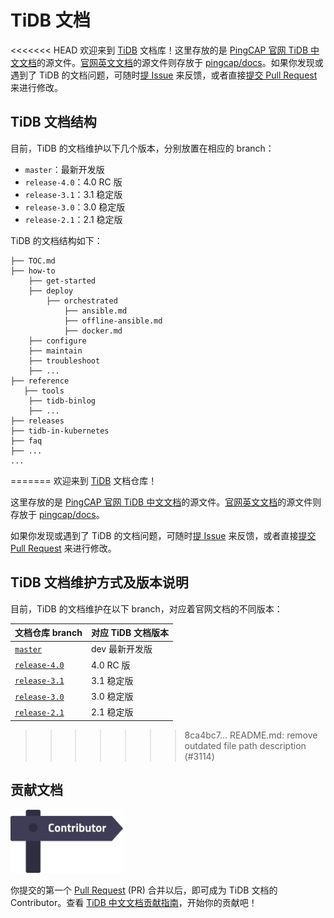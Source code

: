 # TiDB 文档

<<<<<<< HEAD
欢迎来到 [TiDB](https://github.com/pingcap/tidb) 文档库！这里存放的是 [PingCAP 官网 TiDB 中文文档](https://pingcap.com/docs-cn/stable/)的源文件。[官网英文文档](https://pingcap.com/docs/stable/)的源文件则存放于 [pingcap/docs](https://github.com/pingcap/docs)。如果你发现或遇到了 TiDB 的文档问题，可随时[提 Issue](https://github.com/pingcap/docs-cn/issues/new/choose) 来反馈，或者直接[提交 Pull Request](/CONTRIBUTING.md#pull-request-提交流程) 来进行修改。

## TiDB 文档结构

目前，TiDB 的文档维护以下几个版本，分别放置在相应的 branch：

- `master`：最新开发版
- `release-4.0`：4.0 RC 版
- `release-3.1`：3.1 稳定版
- `release-3.0`：3.0 稳定版
- `release-2.1`：2.1 稳定版

TiDB 的文档结构如下：

```
├── TOC.md
├── how-to
    ├── get-started
    ├── deploy
        ├── orchestrated
            ├── ansible.md
            ├── offline-ansible.md
            ├── docker.md
    ├── configure
    ├── maintain
    ├── troubleshoot
    ├── ...
├── reference
   ├── tools
    ├── tidb-binlog
    ├── ...
├── releases
├── tidb-in-kubernetes
├── faq
├── ...
...
```
=======
欢迎来到 [TiDB](https://github.com/pingcap/tidb) 文档仓库！

这里存放的是 [PingCAP 官网 TiDB 中文文档](https://pingcap.com/docs-cn/stable/)的源文件。[官网英文文档](https://pingcap.com/docs/stable/)的源文件则存放于 [pingcap/docs](https://github.com/pingcap/docs)。

如果你发现或遇到了 TiDB 的文档问题，可随时[提 Issue](https://github.com/pingcap/docs-cn/issues/new/choose) 来反馈，或者直接[提交 Pull Request](/CONTRIBUTING.md#pull-request-提交流程) 来进行修改。

## TiDB 文档维护方式及版本说明

目前，TiDB 的文档维护在以下 branch，对应着官网文档的不同版本：

| 文档仓库 branch | 对应 TiDB 文档版本 |
|:---------|:----------|
| [`master`](https://github.com/pingcap/docs-cn/tree/master) | dev 最新开发版 |
| [`release-4.0`](https://github.com/pingcap/docs-cn/tree/release-4.0) | 4.0 RC 版 |
| [`release-3.1`](https://github.com/pingcap/docs-cn/tree/release-3.1) | 3.1 稳定版 |
| [`release-3.0`](https://github.com/pingcap/docs-cn/tree/release-3.0) | 3.0 稳定版 |
| [`release-2.1`](https://github.com/pingcap/docs-cn/tree/release-2.1) | 2.1 稳定版 |
>>>>>>> 8ca4bc7... README.md: remove outdated file path description (#3114)

## 贡献文档

[<img src="media/contribution-map.png" alt="contribution-map" width="180">](https://github.com/pingcap/community/tree/master/special-interest-groups/sig-docs)

你提交的第一个 [Pull Request](https://help.github.com/en/github/getting-started-with-github/github-glossary#pull-request) (PR) 合并以后，即可成为 TiDB 文档的 Contributor。查看 [TiDB 中文文档贡献指南](/CONTRIBUTING.md)，开始你的贡献吧！
